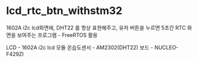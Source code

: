 # lcd_rtc_btn_withstm32

1602A i2c lcd화면에, DHT22 를 항상 표현해주고, 유저 버튼을 누르면 5초간 RTC 화면을 보여주는
프로그램 - FreeRTOS 활용

LCD - 1602A i2c lcd 모듈
온습도센서 - AM2302(DHT22)
보드 - NUCLEO-F429ZI
